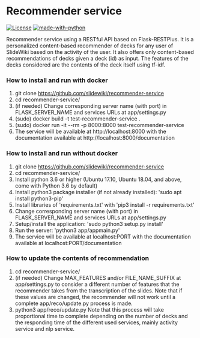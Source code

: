 # Recommender service #

[![License](https://img.shields.io/badge/License-MPL%202.0-green.svg)](https://github.com/slidewiki/microservice-template/blob/master/LICENSE)
[![made-with-python](https://img.shields.io/badge/Made%20with-Python-1f425f.svg)](https://www.python.org/)


Recommender service using a RESTful API based on Flask-RESTPlus.
It is a personalized content-based recommender of decks for any user of SlideWiki based on the activity of the user.
It also offers only content-based recommendations of decks given a deck (id) as input.
The features of the decks considered are the contents of the deck itself using tf-idf.

### How to install and run with docker

1. git clone https://github.com/slidewiki/recommender-service
2. cd recommender-service/
3. (if needed) Change corresponding server name (with port) in FLASK_SERVER_NAME and services URLs at app/settings.py 
4. (sudo) docker build -t test-recommender-service .
5. (sudo) docker run -it --rm -p 8000:8000 test-recommender-service 
6. The service will be available at http://localhost:8000 with the documentation available at http://localhost:8000/documentation

### How to install and run without docker

1. git clone https://github.com/slidewiki/recommender-service
2. cd recommender-service/
3. Install python 3.6 or higher (Ubuntu 17.10, Ubuntu 18.04, and above, come with Python 3.6 by default)
4. Install python3 package installer (if not already installed): 'sudo apt install python3-pip'
5. Install libraries of 'requirements.txt' with 'pip3 install -r requirements.txt'
6. Change corresponding server name (with port) in FLASK_SERVER_NAME and services URLs at app/settings.py 
7. Setup/install the application: 'sudo python3 setup.py install'
8. Run the server: 'python3 app/appmain.py'
9. The service will be available at localhost:PORT with the documentation available at localhost:PORT/documentation

### How to update the contents of recommendation

1. cd recommender-service/
2. (if needed) Change MAX_FEATURES and/or FILE_NAME_SUFFIX at app/settings.py to consider a different number of features that the recommender takes from the transcription of the slides. 
Note that if these values are changed, the recommender will not work until a complete app/reco/update.py process is made. 
3. python3 app/reco/update.py 
Note that this process will take proportional time to complete depending on the number of decks and the responding time of the different used services, mainly activity service and nlp service.